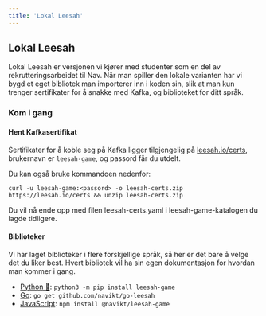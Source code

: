 ```yaml
---
title: 'Lokal Leesah'
---
```


## Lokal Leesah

Lokal Leesah er versjonen vi kjører med studenter som en del av rekrutteringsarbeidet til Nav.
Når man spiller den lokale varianten har vi bygd et eget bibliotek man importerer inn i koden sin,
slik at man kun trenger sertifikater for å snakke med Kafka, og biblioteket for ditt språk.

### Kom i gang

#### Hent Kafkasertifikat

Sertifikater for å koble seg på Kafka ligger tilgjengelig på [leesah.io/certs](https://leesah.io/certs), brukernavn er `leesah-game`, og
passord får du utdelt.

Du kan også bruke kommandoen nedenfor:

```shell
curl -u leesah-game:<passord> -o leesah-certs.zip https://leesah.io/certs && unzip leesah-certs.zip
```

Du vil nå ende opp med filen leesah-certs.yaml i leesah-game-katalogen du lagde tidligere.

#### Biblioteker

Vi har laget biblioteker i flere forskjellige språk, så her er det bare å velge det du liker best.
Hvert bibliotek vil ha sin egen dokumentasjon for hvordan man kommer i gang.

- [Python 🐍](https://pypi.org/project/leesah-game/): `python3 -m pip install leesah-game`
- [Go](https://pkg.go.dev/github.com/navikt/go-leesah): `go get github.com/navikt/go-leesah`
- [JavaScript](https://www.npmjs.com/package/@navikt/leesah-game): `npm install @navikt/leesah-game`

